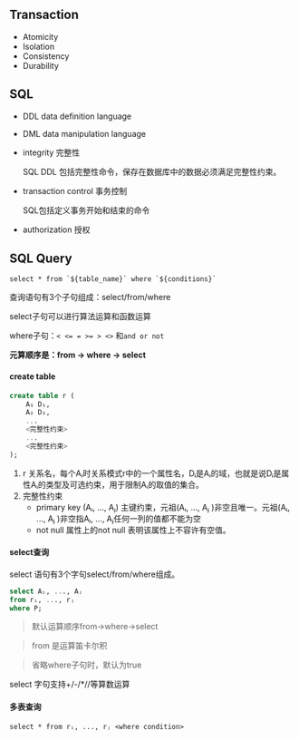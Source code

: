 ## Transaction

- Atomicity
- Isolation
- Consistency
- Durability

## SQL

- DDL data definition language

- DML data manipulation language

- integrity 完整性

  SQL DDL 包括完整性命令，保存在数据库中的数据必须满足完整性约束。

- transaction control 事务控制

  SQL包括定义事务开始和结束的命令

- authorization 授权

## SQL Query

```
select * from `${table_name}` where `${conditions}`
```

查询语句有3个子句组成：select/from/where

select子句可以进行算法运算和函数运算

where子句：```< <= = >= > <>``` 和```and or not```

**元算顺序是：from -> where -> select**

#### create table

```sql
create table r (
	A₁ D₁,
	A₂ D₂,
	...
	<完整性约束>
	...
	<完整性约束>
);
```

1. r 关系名，每个Aᵢ时关系模式r中的一个属性名，Dᵢ是Aᵢ的域，也就是说Dᵢ是属性Aᵢ的类型及可选约束，用于限制Aᵢ的取值的集合。
1. 完整性约束
   - primary key (Aᵢ, ..., Aⱼ) 主键约束，元祖(Aᵢ, ..., Aⱼ )非空且唯一。元祖(Aᵢ, ..., Aⱼ )非空指Aᵢ, ..., Aⱼ任何一列的值都不能为空
   - not null 属性上的not null 表明该属性上不容许有空值。

#### select查询

select 语句有3个字句select/from/where组成。

```sql
select Aᵢ, ..., Aⱼ
from rᵢ, ..., rⱼ
where P;
```

> 默认运算顺序from->where->select

> from 是运算笛卡尔积

> 省略where子句时，默认为true

select 字句支持+/-/*//等算数运算

#### 多表查询

`select * from rᵢ, ..., rⱼ <where condition>`